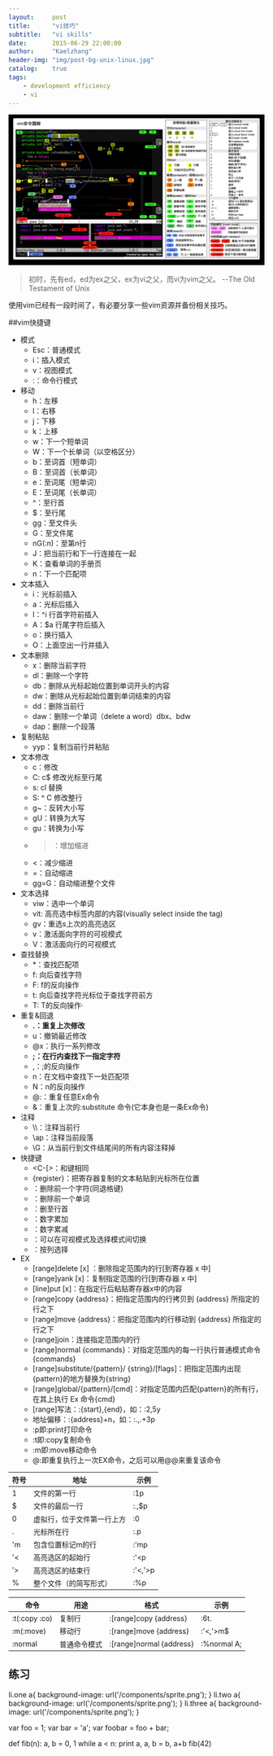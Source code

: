 ```yaml
---
layout:     post
title:      "vi技巧"
subtitle:   "vi skills"
date:       2015-06-29 22:00:00
author:     "Kaelzhang"
header-img: "img/post-bg-unix-linux.jpg"
catalog:    true
tags:
    - development efficiency
    - vi 
---
```


![img](/img/header/Vim命令图.jpg)

> 初时，先有ed，ed为ex之父，ex为vi之父，而vi为vim之父。
--The Old Testament of Unix

使用vim已经有一段时间了，有必要分享一些vim资源并备份相关技巧。

##vim快捷键
+ 模式
  - Esc：普通模式
  - i：插入模式
  - v：视图模式
  - :：命令行模式
+ 移动
  - h：左移
  - l：右移
  - j：下移
  - k：上移
  - w：下一个短单词
  - W：下一个长单词（以空格区分）
  - b：至词首（短单词）
  - B：至词首（长单词）
  - e：至词尾（短单词）
  - E：至词尾（长单词）
  - ^：至行首
  - $：至行尾
  - gg：至文件头
  - G：至文件尾
  - nG(:n)：至第n行
  - J：把当前行和下一行连接在一起
  - K：查看单词的手册页
  - n：下一个匹配项
+ 文本插入
  - i：光标前插入
  - a：光标后插入
  - I：^i 行首字符前插入
  - A：$a 行尾字符后插入
  - o：换行插入
  - O：上面空出一行并插入
+ 文本删除
  - x：删除当前字符
  - dl：删除一个字符
  - db：删除从光标起始位置到单词开头的内容
  - dw：删除从光标起始位置到单词结束的内容
  - dd：删除当前行
  - daw：删除一个单词（delete a word）dbx、bdw
  - dap：删除一个段落
+ 复制粘贴
  - yyp：复制当前行并粘贴
+ 文本修改
  - c：修改
  - C: c$ 修改光标至行尾
  - s: cl 替换
  - S: ^ C 修改整行
  - g~：反转大小写
  - gU：转换为大写
  - gu：转换为小写
  - >：增加缩进
  - <：减少缩进
  - =：自动缩进
  - gg=G：自动缩进整个文件
+ 文本选择
  - viw：选中一个单词
  - vit: 高亮选中标签内部的内容(visually select inside the tag)
  - gv：重选s上次的高亮选区
  - v：激活面向字符的可视模式
  - V：激活面向行的可视模式
+ 查找替换
  - *：查找匹配项
  - f: 向后查找字符
  - F: f的反向操作
  - t: 向后查找字符光标位于查找字符前方
  - T: T的反向操作·
+ 重复&回退
  - **.：重复上次修改**
  - u：撤销最近修改
  - @x：执行一系列修改
  - **;：在行内查找下一指定字符**
  - ,：;的反向操作
  - n：在文档中查找下一处匹配项
  - N：n的反向操作
  - @:：重复任意Ex命令
  - &：重复上次的:substitute 命令(它本身也是一条Ex命令)
+ 注释
  - \\\：注释当前行
  - \\ap：注释当前段落
  - \\G：从当前行到文件结尾间的所有内容注释掉
+ 快捷键
  - <C-[>：和<Esc>键相同
  - <C-r>{register}：把寄存器复制的文本粘贴到光标所在位置
  - <C-h>：删除前一个字符(同退格键)
  - <C-w>：删除前一个单词
  - <C-u>：删至行首
  - <C-a>：数字累加
  - <C-x>：数字累减
  - <C-g>：可以在可视模式及选择模式间切换
  - <C-v>：按列选择
+ EX
  - [range]delete [x] ：删除指定范围内的行[到寄存器 x 中]
  - [range]yank [x]：复制指定范围的行[到寄存器 x 中]
  - [line]put [x]：在指定行后粘贴寄存器x中的内容
  - [range]copy {address}：把指定范围内的行拷贝到 {address} 所指定的行之下
  - [range]move {address}：把指定范围内的行移动到 {address} 所指定的行之下
  - [range]join：连接指定范围内的行
  - [range]normal {commands}：对指定范围内的每一行执行普通模式命令 {commands}
  - [range]substitute/{pattern}/ {string}/[flags]：把指定范围内出现{pattern}的地方替换为{string}
  - [range]global/{pattern}/[cmd]：对指定范围内匹配{pattern}的所有行，在其上执行 Ex 命令{cmd}
  - [range]写法：:{start},{end}，如：:2,5y
  - 地址偏移：:{address}+n，如：:.,.+3p
  - :p即:print打印命令
  - :t即:copy复制命令
  - :m即:move移动命令
  - @:即重复执行上一次EX命令，之后可以用@@来重复该命令
  
| 符号 | 地址 | 示例 |
| --- | --- | --- |
| 1 | 文件的第一行 | :1p |
| $ | 文件的最后一行 | :.,$p |
| 0 | 虚拟行，位于文件第一行上方 | :0 |
| . | 光标所在行 | :.p |
| 'm | 包含位置标记m的行 | :'mp |
| '< | 高亮选区的起始行 | :'<p |
| '> | 高亮选区的结束行 | :'<,'>p |
| % | 整个文件（的简写形式） | :%p |

| 命令 | 用途 | 格式 | 示例 |
| --- | --- | --- | --- |
| :t(:copy :co) | 复制行 | :[range]copy {address} | :6t. |
| :m(:move) | 移动行 | :[range]move {address} | :'<,'>m$ |
| :normal | 普通命令模式 | :[range]normal {address} | :%normal A; |


## 练习
li.one   a{ background-image: url('/components/sprite.png'); }
li.two   a{ background-image: url('/components/sprite.png'); }
li.three a{ background-image: url('/components/sprite.png'); }


var foo = 1;
var bar = 'a';
var foobar = foo + bar;

def fib(n):
       a, b = 0, 1
       while a < n:
print a,
a, b = b, a+b
fib(42)

